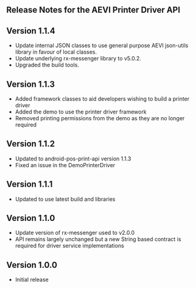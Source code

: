 ## Release Notes for the AEVI Printer Driver API

## Version 1.1.4

* Update internal JSON classes to use general purpose AEVI json-utils library in favour of local classes. 
* Update underlying rx-messenger library to v5.0.2.
* Upgraded the build tools.

## Version 1.1.3

* Added framework classes to aid developers wishing to build a printer driver
* Added the demo to use the printer driver framework
* Removed printing permissions from the demo as they are no longer required

## Version 1.1.2

* Updated to android-pos-print-api version 1.1.3
* Fixed an issue in the DemoPrinterDriver

## Version 1.1.1

* Updated to use latest build and libraries

## Version 1.1.0

* Update version of rx-messenger used to v2.0.0
* API remains largely unchanged but a new String based contract is required for driver service implementations

## Version 1.0.0

* Initial release
